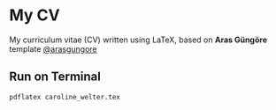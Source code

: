 # My CV

My curriculum vitae (CV) written using LaTeX, based on **Aras Güngöre** template [@arasgungore](https://github.com/arasgungore) 

## Run on Terminal

```sh
pdflatex caroline_welter.tex
```
